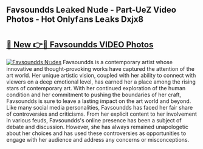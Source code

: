 ## Favsoundds Le𝚊ked N𝚞de - Part-UeZ Video Photos - Hot Onlyf𝚊ns Le𝚊ks Dxjx8

# <h2><a href="http://ab48576.deff.icu/?id=Favsoundds">🔗 New 👉🔴 Favsoundds VIDEO Photos</a></h2>

[![Favsoundds N𝚞des](https://i.imgur.com/rIISA9y.gif)](http://ab48576.deff.icu/?id=Favsoundds)
Favsoundds is a contemporary artist whose innovative and thought-provoking works have captured the attention of the art world. Her unique artistic vision, coupled with her ability to connect with viewers on a deep emotional level, has earned her a place among the rising stars of contemporary art. With her continued exploration of the human condition and her commitment to pushing the boundaries of her craft, Favsoundds is sure to leave a lasting impact on the art world and beyond. Like many social media personalities, Favsoundds has faced her fair share of controversies and criticisms. From her explicit content to her involvement in various feuds, Favsoundds's online presence has been a subject of debate and discussion. However, she has always remained unapologetic about her choices and has used these controversies as opportunities to engage with her audience and address any concerns or misconceptions.
